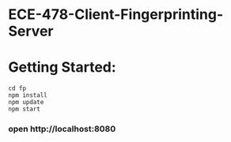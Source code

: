 # ECE-478-Client-Fingerprinting-Server

# Getting Started:
```
cd fp
npm install
npm update
npm start
```

### open http://localhost:8080
